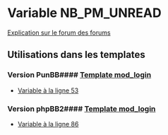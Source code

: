 # Variable NB_PM_UNREAD
[Explication sur le forum des forums](http://forum.forumactif.com/t294113-listing-des-variables#NB_PM_UNREAD)
## Utilisations dans les templates
### Version PunBB#### [Template mod_login](punbb/mod_login.md)
* [Variable à la ligne 53](../punbb/mod_login.tpl#L53)
### Version phpBB2#### [Template mod_login](subsilver/mod_login.md)
* [Variable à la ligne 86](../subsilver/mod_login.tpl#L86)